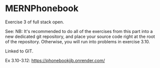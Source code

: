 # MERNPhonebook

Exercise 3 of full stack open.

See: 
  NB: It's recommended to do all of the exercises from this part into a new dedicated git repository, and place your source code right at the root of the repository. Otherwise, you will run into problems in exercise 3.10.

Linked to GIT.

Ex 3.10-3.12: https://phonebookjjb.onrender.com/
